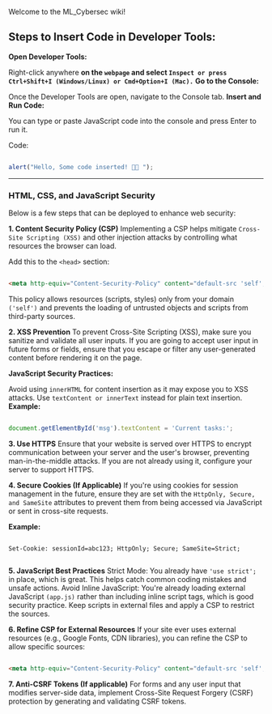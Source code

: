 Welcome to the ML_Cybersec wiki!


## Steps to Insert Code in Developer Tools:

**Open Developer Tools:**

Right-click anywhere **on the `webpage` and select `Inspect or press Ctrl+Shift+I (Windows/Linux) or Cmd+Option+I (Mac).`**
**Go to the Console:**

Once the Developer Tools are open, navigate to the Console tab.
**Insert and Run Code:**

You can type or paste JavaScript code into the console and press Enter to run it.

Code: 

```js

alert("Hello, Some code inserted! 👍🏿 ");


```

---

### HTML, CSS, and JavaScript Security

Below is a few steps that can be deployed to enhance web security:

**1. Content Security Policy (CSP)**
Implementing a CSP helps mitigate `Cross-Site Scripting (XSS)` and other injection attacks by controlling what resources the browser can load.

Add this to the `<head>` section:

```html

<meta http-equiv="Content-Security-Policy" content="default-src 'self'; script-src 'self'; style-src 'self'; object-src 'none'">

```
This policy allows resources (scripts, styles) only from your domain `('self')` and prevents the loading of untrusted objects and scripts from third-party sources.

**2. XSS Prevention**
To prevent Cross-Site Scripting (XSS), make sure you sanitize and validate all user inputs. If you are going to accept user input in future forms or fields, ensure that you escape or filter any user-generated content before rendering it on the page.

**JavaScript Security Practices:**

Avoid using `innerHTML` for content insertion as it may expose you to XSS attacks. Use `textContent or innerText` instead for plain text insertion.
**Example:**

```js

document.getElementById('msg').textContent = 'Current tasks:';

```
**3. Use HTTPS**
Ensure that your website is served over HTTPS to encrypt communication between your server and the user's browser, preventing man-in-the-middle attacks. If you are not already using it, configure your server to support HTTPS.

**4. Secure Cookies (If Applicable)**
If you're using cookies for session management in the future, ensure they are set with the `HttpOnly, Secure, and SameSite` attributes to prevent them from being accessed via JavaScript or sent in cross-site requests.

**Example:**

```http

Set-Cookie: sessionId=abc123; HttpOnly; Secure; SameSite=Strict;


```
**5. JavaScript Best Practices**
Strict Mode: You already have `'use strict';` in place, which is great. This helps catch common coding mistakes and unsafe actions.
Avoid Inline JavaScript: You're already loading external JavaScript `(app.js)` rather than including inline script tags, which is good security practice. Keep scripts in external files and apply a CSP to restrict the sources.

**6. Refine CSP for External Resources**
If your site ever uses external resources (e.g., Google Fonts, CDN libraries), you can refine the CSP to allow specific sources:

```html

<meta http-equiv="Content-Security-Policy" content="default-src 'self'; font-src https://fonts.googleapis.com; script-src 'self'; style-src 'self' https://fonts.googleapis.com;">

```

**7. Anti-CSRF Tokens (If applicable)**
For forms and any user input that modifies server-side data, implement Cross-Site Request Forgery (CSRF) protection by generating and validating CSRF tokens.




